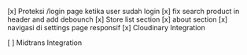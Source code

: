 [x] Proteksi /login page ketika user sudah login
[x] fix search product in header and add debounch
[x] Store list section
[x] about section
[x] navigasi di settings page responsif
[x] Cloudinary Integration

[ ] Midtrans Integration
